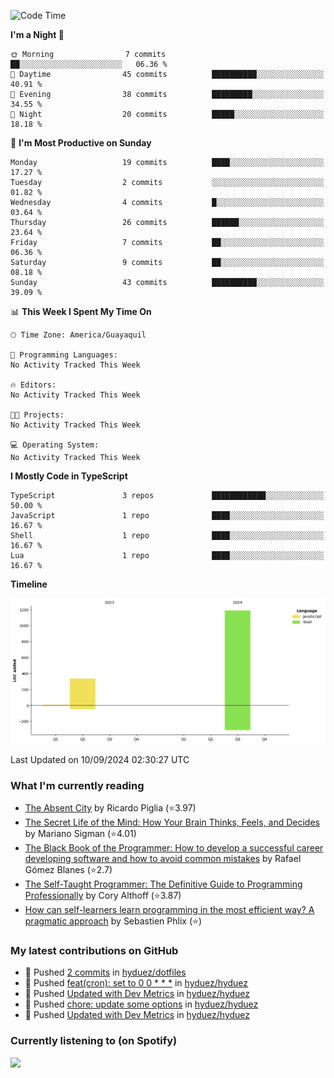 <!--START_SECTION:waka-->
![Code Time](http://img.shields.io/badge/Code%20Time-237%20hrs%2026%20mins-blue)

**I'm a Night 🦉** 

```text
🌞 Morning                7 commits           ██░░░░░░░░░░░░░░░░░░░░░░░   06.36 % 
🌆 Daytime                45 commits          ██████████░░░░░░░░░░░░░░░   40.91 % 
🌃 Evening                38 commits          █████████░░░░░░░░░░░░░░░░   34.55 % 
🌙 Night                  20 commits          █████░░░░░░░░░░░░░░░░░░░░   18.18 % 
```
📅 **I'm Most Productive on Sunday** 

```text
Monday                   19 commits          ████░░░░░░░░░░░░░░░░░░░░░   17.27 % 
Tuesday                  2 commits           ░░░░░░░░░░░░░░░░░░░░░░░░░   01.82 % 
Wednesday                4 commits           █░░░░░░░░░░░░░░░░░░░░░░░░   03.64 % 
Thursday                 26 commits          ██████░░░░░░░░░░░░░░░░░░░   23.64 % 
Friday                   7 commits           ██░░░░░░░░░░░░░░░░░░░░░░░   06.36 % 
Saturday                 9 commits           ██░░░░░░░░░░░░░░░░░░░░░░░   08.18 % 
Sunday                   43 commits          ██████████░░░░░░░░░░░░░░░   39.09 % 
```


📊 **This Week I Spent My Time On** 

```text
🕑︎ Time Zone: America/Guayaquil

💬 Programming Languages: 
No Activity Tracked This Week

🔥 Editors: 
No Activity Tracked This Week

🐱‍💻 Projects: 
No Activity Tracked This Week

💻 Operating System: 
No Activity Tracked This Week
```

**I Mostly Code in TypeScript** 

```text
TypeScript               3 repos             ████████████░░░░░░░░░░░░░   50.00 % 
JavaScript               1 repo              ████░░░░░░░░░░░░░░░░░░░░░   16.67 % 
Shell                    1 repo              ████░░░░░░░░░░░░░░░░░░░░░   16.67 % 
Lua                      1 repo              ████░░░░░░░░░░░░░░░░░░░░░   16.67 % 
```



**Timeline**

![Lines of Code chart](https://raw.githubusercontent.com/hyduez/hyduez/master/assets/bar_graph.png)


 Last Updated on 10/09/2024 02:30:27 UTC
<!--END_SECTION:waka-->

### What I'm currently reading
<!-- GOODREADS-LIST:START -->
- [The Absent City](https://www.goodreads.com/review/show/6830799490?utm_medium=api&utm_source=rss) by Ricardo Piglia (⭐️3.97)
- [The Secret Life of the Mind: How Your Brain Thinks, Feels, and Decides](https://www.goodreads.com/review/show/6830795622?utm_medium=api&utm_source=rss) by Mariano Sigman (⭐️4.01)
- [The Black Book of the Programmer: How to develop a successful career developing software and how to avoid common mistakes](https://www.goodreads.com/review/show/6830792107?utm_medium=api&utm_source=rss) by Rafael Gómez Blanes (⭐️2.7)
- [The Self-Taught Programmer: The Definitive Guide to Programming Professionally](https://www.goodreads.com/review/show/6830355685?utm_medium=api&utm_source=rss) by Cory  Althoff (⭐️3.87)
- [How can self-learners learn programming in the most efficient way? A pragmatic approach](https://www.goodreads.com/review/show/6830353251?utm_medium=api&utm_source=rss) by Sebastien Phlix (⭐️)
<!-- GOODREADS-LIST:END -->

### My latest contributions on GitHub
<!--START_SECTION:activity-->
- 🍤 Pushed [2 commits](https://github.com/hyduez/dotfiles/tree/refs/heads/master) in [hyduez/dotfiles](https://github.com/hyduez/dotfiles)
- 🍤 Pushed [feat(cron): set to 0 0 * * *](https://github.com/hyduez/hyduez/commit/20b3a5e745c814cf8ef0b00166117b0d324ea002) in [hyduez/hyduez](https://github.com/hyduez/hyduez)
- 🍤 Pushed [Updated with Dev Metrics](https://github.com/hyduez/hyduez/commit/034bf4fdd9e144692722b9edbe9e4c9be051b9bf) in [hyduez/hyduez](https://github.com/hyduez/hyduez)
- 🍤 Pushed [chore: update some options](https://github.com/hyduez/hyduez/commit/d009b78092e1fba08ae82b6c1e6e7869702bc22b) in [hyduez/hyduez](https://github.com/hyduez/hyduez)
- 🍤 Pushed [Updated with Dev Metrics](https://github.com/hyduez/hyduez/commit/52bb330b481cfa9a01e569bd39974056c6b877c9) in [hyduez/hyduez](https://github.com/hyduez/hyduez)
<!--END_SECTION:activity-->

### Currently listening to (on Spotify)
<img src="https://spotify-hyduez.vercel.app/api/spotify" width="400em">
